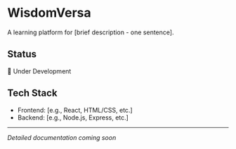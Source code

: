 # WisdomVersa

A learning platform for [brief description - one sentence].

## Status
🚧 Under Development

## Tech Stack
- Frontend: [e.g., React, HTML/CSS, etc.]
- Backend: [e.g., Node.js, Express, etc.]

---
*Detailed documentation coming soon*